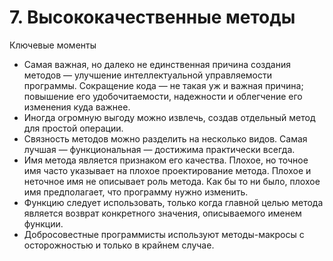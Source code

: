 

# 7. Высококачественные методы

Ключевые моменты

* Самая важная, но далеко не единственная причина создания методов — улучшение интеллектуальной управляемости программы.
  Сокращение кода — не такая уж и важная причина; повышение его удобочитаемости, надежности и облегчение его изменения
  куда важнее.
* Иногда огромную выгоду можно извлечь, создав отдельный метод для простой операции.
* Связность методов можно разделить на несколько видов. Самая лучшая — функциональная — достижима практически всегда.
* Имя метода является признаком его качества. Плохое, но точное имя часто указывает на плохое проектирование метода.
  Плохое и неточное имя не описывает роль метода. Как бы то ни было, плохое имя предполагает, что программу нужно
  изменить.
* Функцию следует использовать, только когда главной целью метода является возврат конкретного значения, описываемого
  именем функции.
* Добросовестные программисты используют методы-макросы с осторожностью и только в крайнем случае.
